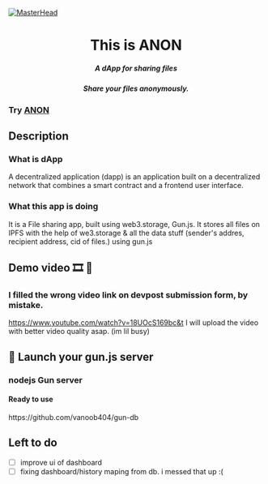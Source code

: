 [![MasterHead](https://user-images.githubusercontent.com/97467803/202875218-b80cf1f8-d542-4b20-837d-de2d53a9d61a.png)](https://anon.vanoob.dev)


<h1 align="center">This is ANON</h1>
<h5 align="center">A dApp for sharing files</h5>
<h5 align="center">Share your files anonymously.</h5>

### Try [ANON](https://anon.vanoob.dev)

## Description
### What is dApp 
A decentralized application (dapp) is an application built on a decentralized network that combines a smart contract and a frontend user interface.

### What this app is doing
It is a File sharing app, built using web3.storage, Gun.js.
It stores all files on IPFS with the help of we3.storage & all the data stuff (sender's addres, recipient address, cid of files.) using gun.js

## Demo video 🎞 👀
### I filled the wrong video link on devpost submission form, by mistake.
https://www.youtube.com/watch?v=18UOcS169bc&t
I will upload the video with better video quality asap. (im lil busy)









## 🚀 Launch your gun.js server

### nodejs Gun server
<h4>Ready to use</h4>
https://github.com/vanoob404/gun-db


## Left to do
- [ ] improve ui of dashboard 
- [ ] fixing dashboard/history maping from db. i messed that up :(
